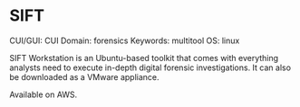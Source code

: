 # SIFT

CUI/GUI: CUI
Domain: forensics
Keywords: multitool
OS: linux

SIFT Workstation is an Ubuntu-based toolkit that comes with everything analysts need to execute in-depth digital forensic investigations. It can also be downloaded as a VMware appliance.

Available on AWS.
